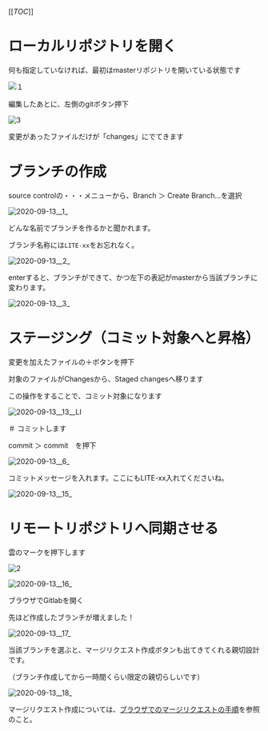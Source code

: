 [[_TOC_]]

# ローカルリポジトリを開く

何も指定していなければ、最初はmasterリポジトリを開いている状態です

![１](uploads/4c2dbd9acbcd34aed4365f1375d8c117/１.jpg)

編集したあとに、左側のgitボタン押下

![3](uploads/9b6b40a7d22dd3c1ff9a7718d86d3f6a/3.jpg)

変更があったファイルだけが「changes」にでてきます

# ブランチの作成

source controlの・・・メニューから、Branch ＞ Create Branch...を選択

![2020-09-13__1_](uploads/1c7bcf7a0a29af405f8b20cf7719c863/2020-09-13__1_.png)

どんな名前でブランチを作るかと聞かれます。

ブランチ名称には`LITE-xx`をお忘れなく。

![2020-09-13__2_](uploads/f7639081e42a9ef6a23b13e04214f46a/2020-09-13__2_.png)

enterすると、ブランチができて、かつ左下の表記がmasterから当該ブランチに変わります。

![2020-09-13__3_](uploads/61c8722e3d8feb807534b989a2a06e72/2020-09-13__3_.png)

# ステージング（コミット対象へと昇格）

変更を加えたファイルの＋ボタンを押下

対象のファイルがChangesから、Staged changesへ移ります

この操作をすることで、コミット対象になります

![2020-09-13__13__LI](uploads/c435fe8ef650f5a446efef8c3d636966/2020-09-13__13__LI.jpg)


＃ コミットします

commit ＞ commit　を押下

![2020-09-13__6_](uploads/0d6ee8a0c44a1bc4b30b52601b149cf3/2020-09-13__6_.png)

コミットメッセージを入れます。ここにもLITE-xx入れてくださいね。

![2020-09-13__15_](uploads/96d4c1abb965db0f7021c4b05ba7eea3/2020-09-13__15_.png)

# リモートリポジトリへ同期させる


雲のマークを押下します

![2](uploads/1ec6369817fb1c4c6697c8c3a2b19e0d/2.jpg)

![2020-09-13__16_](uploads/21f56652dd9800f3c08b3e83d567e8af/2020-09-13__16_.png)


ブラウザでGitlabを開く

先ほど作成したブランチが増えました！

![2020-09-13__17_](uploads/ef1d495cc293cc994d21c469f3c45ee2/2020-09-13__17_.png)

当該ブランチを選ぶと、マージリクエスト作成ボタンも出てきてくれる親切設計です。

（ブランチ作成してから一時間くらい限定の親切らしいです）

![2020-09-13__18_](uploads/d5ec89e6f889400303592538293bc7df/2020-09-13__18_.png)


マージリクエスト作成については、[ブラウザでのマージリクエストの手順](https://gitlab.com/hackathon_lite_SKFRONT/sandbox/-/wikis/Gitlab-Developer%E5%90%91%E3%81%91/%E3%83%96%E3%83%A9%E3%82%A6%E3%82%B6%E3%81%A7%E6%A0%BC%E7%B4%8D%E3%81%A8%E3%83%9E%E3%83%BC%E3%82%B8%E3%83%AA%E3%82%AF%E3%82%A8%E3%82%B9%E3%83%88/edit#%E3%83%9E%E3%83%BC%E3%82%B8%E3%83%AA%E3%82%AF%E3%82%A8%E3%82%B9%E3%83%88%E3%82%BD%E3%83%BC%E3%82%B9%E3%83%AC%E3%83%93%E3%83%A5%E3%83%BC%E4%BE%9D%E9%A0%BC)を参照のこと。


